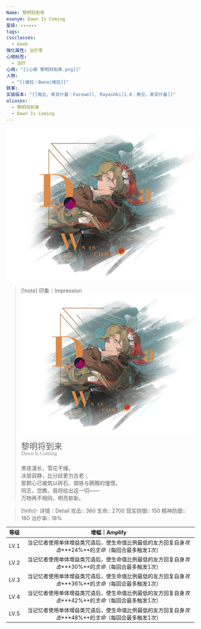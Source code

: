 ```yaml
---
Name: 黎明将到来
exonym: Dawn Is Coming
星级: ✦✦✦✦✦✦
tags: 
cssclasses:
  - book
强化属性: 治疗率
心相标签:
  - 治疗
心相: "[[心相 黎明将到来.png]]"
人物:
  - "[[维拉｜Вила|维拉]]"
轶事: 
实装版本: "[[再见，来亚什基｜Farewell, Rayashki|1.8｜再见，来亚什基]]"
aliases:
  - 黎明将到来
  - Dawn Is Coming
---
```

![cover](assets/黎明将到来｜Dawn%20Is%20Coming.assets/心相%20黎明将到来.png)

> [!note] 印象｜Impression
> ![心相 黎明将到来|inlL|300](assets/黎明将到来｜Dawn%20Is%20Coming.assets/心相%20黎明将到来.png)
> <p style="font-family: '家族宋', sans-serif; font-size: 22px; line-height: 0.75; text-indent: 0;">黎明将到来<br><span style="font-family: serif; font-size: 14px; color: #888888;">Dawn Is Coming</span></p>
> 
> 黑夜漫长，雪花干燥，  
> 冰层寂静，比分歧更为古老；  
> 那颗心已被筑以砖石、钢铁与腾腾的憧憬。  
> 同志，您瞧，我将绘出这一切——  
> 万物再不相同，明亮崭新。

> [!info]- 详情｜Detail
> 攻击:: 360
> 生命:: 2700
> 现实防御:: 150
> 精神防御:: 180
> 治疗率:: 18%

| 等级 |                        增幅｜Amplify                         |
| :--: | :----------------------------------------------------------: |
| LV.1 | 当记忆者使用单体增益类咒语后，使生命值比例最低的友方回复自身*攻击*\***24%**的*生命*（每回合最多触发1次） |
| LV.2 | 当记忆者使用单体增益类咒语后，使生命值比例最低的友方回复自身*攻击*\***30%**的*生命*（每回合最多触发1次） |
| LV.3 | 当记忆者使用单体增益类咒语后，使生命值比例最低的友方回复自身*攻击*\***36%**的*生命*（每回合最多触发1次） |
| LV.4 | 当记忆者使用单体增益类咒语后，使生命值比例最低的友方回复自身*攻击*\***42%**的*生命*（每回合最多触发1次） |
| LV.5 | 当记忆者使用单体增益类咒语后，使生命值比例最低的友方回复自身*攻击*\***48%**的*生命*（每回合最多触发1次） |
